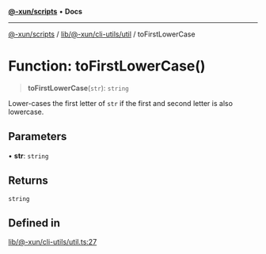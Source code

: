 [**@-xun/scripts**](../../../../../README.md) • **Docs**

***

[@-xun/scripts](../../../../../README.md) / [lib/@-xun/cli-utils/util](../README.md) / toFirstLowerCase

# Function: toFirstLowerCase()

> **toFirstLowerCase**(`str`): `string`

Lower-cases the first letter of `str` if the first and second letter is also
lowercase.

## Parameters

• **str**: `string`

## Returns

`string`

## Defined in

[lib/@-xun/cli-utils/util.ts:27](https://github.com/Xunnamius/xscripts/blob/09056cae12d2b8f174c6d0ccc038e6099f396bc6/lib/@-xun/cli-utils/util.ts#L27)
